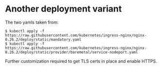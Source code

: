 # Another deployment variant

The two yamls taken from:
```
$ kubectl apply -f https://raw.githubusercontent.com/kubernetes/ingress-nginx/nginx-0.26.2/deploy/static/mandatory.yaml
$ kubectl apply -f https://raw.githubusercontent.com/kubernetes/ingress-nginx/nginx-0.26.2/deploy/static/provider/baremetal/service-nodeport.yaml
```

Further customization required to get TLS certs in place and enable HTTPS.


